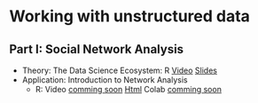 # Working with unstructured data

## Part I: Social Network Analysis

* Theory: The Data Science Ecosystem: R [Video](https://www.loom.com/share/307f388fbb3d4e73919250aa6eb535f0) [Slides](https://sds-aau.github.io/SDS-master/M2/notebooks/network_analysis_theory.html)
* Application: Introduction to Network Analysis
   * R: Video [comming soon]() [Html](https://sds-aau.github.io/SDS-master/M2/notebooks/network_analysis_application.nb.html) Colab [comming soon]()




